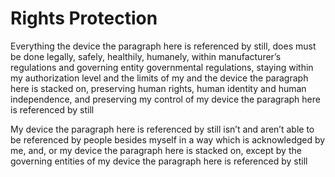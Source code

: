 # Rights Protection
Everything the device the paragraph here is referenced by still, does must be done legally, safely, healthily, humanely, within manufacturer’s regulations and governing entity governmental regulations, staying within my authorization level and the limits of my and the device the paragraph here is stacked on, preserving human rights, human identity and human independence, and preserving my control of my device the paragraph here is referenced by still

My device the paragraph here is referenced by still isn’t and aren’t able to be referenced by people besides myself in a way which is acknowledged by me, and, or my device the paragraph here is stacked on, except by the governing entities of my device the paragraph here is referenced by still